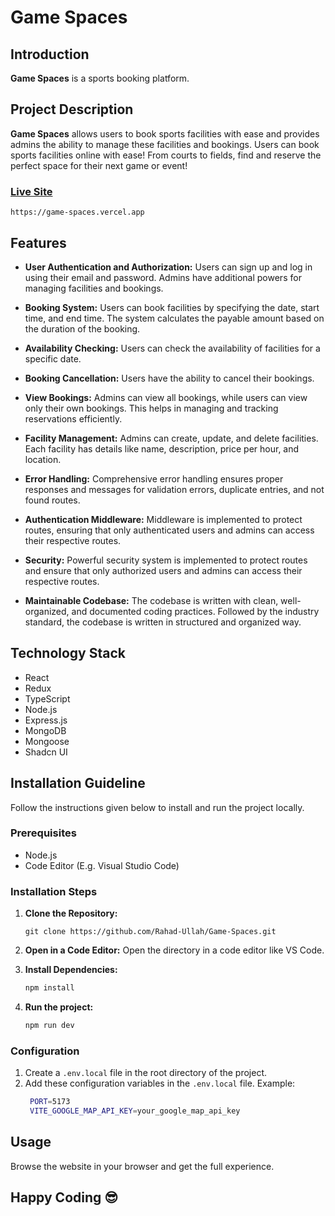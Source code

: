 # Game Spaces

## Introduction

**Game Spaces** is a sports booking platform.

## Project Description

**Game Spaces** allows users to book sports facilities with ease and provides admins the ability to manage these facilities and bookings. Users can book sports facilities online with ease! From courts to fields, find and reserve the perfect space for their next game or event!

### [Live Site](https://game-spaces.vercel.app)

```base
https://game-spaces.vercel.app
```

## Features

- **User Authentication and Authorization:**
  Users can sign up and log in using their email and password. Admins have additional powers for managing facilities and bookings.

- **Booking System:**
  Users can book facilities by specifying the date, start time, and end time. The system calculates the payable amount based on the duration of the booking.

- **Availability Checking:**
  Users can check the availability of facilities for a specific date.

- **Booking Cancellation:**
  Users have the ability to cancel their bookings.

- **View Bookings:**
  Admins can view all bookings, while users can view only their own bookings. This helps in managing and tracking reservations efficiently.

- **Facility Management:**
  Admins can create, update, and delete facilities. Each facility has details like name, description, price per hour, and location.

- **Error Handling:**
  Comprehensive error handling ensures proper responses and messages for validation errors, duplicate entries, and not found routes.

- **Authentication Middleware:**
  Middleware is implemented to protect routes, ensuring that only authenticated users and admins can access their respective routes.

- **Security:**
  Powerful security system is implemented to protect routes and ensure that only authorized users and admins can access their respective routes.

- **Maintainable Codebase:**
  The codebase is written with clean, well-organized, and documented coding practices. Followed by the industry standard, the codebase is written in structured and organized way.

## Technology Stack

- React
- Redux
- TypeScript
- Node.js
- Express.js
- MongoDB
- Mongoose
- Shadcn UI

## Installation Guideline

Follow the instructions given below to install and run the project locally.

### Prerequisites

- Node.js
- Code Editor (E.g. Visual Studio Code)

### Installation Steps

1. **Clone the Repository:**

   ```base
   git clone https://github.com/Rahad-Ullah/Game-Spaces.git
   ```

2. **Open in a Code Editor:**
   Open the directory in a code editor like VS Code.
3. **Install Dependencies:**

   ```markdown
   npm install
   ```

4. **Run the project:**

   ```markdown
   npm run dev
   ```

### Configuration

1. Create a `.env.local` file in the root directory of the project.
2. Add these configuration variables in the `.env.local` file.
   Example:
   ```bash
    PORT=5173
    VITE_GOOGLE_MAP_API_KEY=your_google_map_api_key
   ```

## Usage

Browse the website in your browser and get the full experience.

## Happy Coding 😎
